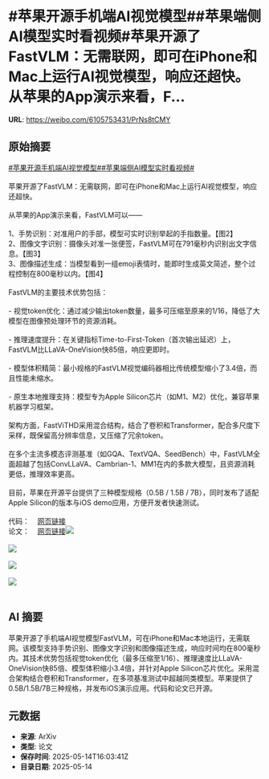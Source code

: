 # #苹果开源手机端AI视觉模型##苹果端侧AI模型实时看视频#苹果开源了FastVLM：无需联网，即可在iPhone和Mac上运行AI视觉模型，响应还超快。从苹果的App演示来看，F...

**URL**: https://weibo.com/6105753431/PrNs8tCMY

## 原始摘要

<a href="https://m.weibo.cn/search?containerid=231522type%3D1%26t%3D10%26q%3D%23%E8%8B%B9%E6%9E%9C%E5%BC%80%E6%BA%90%E6%89%8B%E6%9C%BA%E7%AB%AFAI%E8%A7%86%E8%A7%89%E6%A8%A1%E5%9E%8B%23&amp;extparam=%23%E8%8B%B9%E6%9E%9C%E5%BC%80%E6%BA%90%E6%89%8B%E6%9C%BA%E7%AB%AFAI%E8%A7%86%E8%A7%89%E6%A8%A1%E5%9E%8B%23" data-hide=""><span class="surl-text">#苹果开源手机端AI视觉模型#</span></a><a href="https://m.weibo.cn/search?containerid=231522type%3D1%26t%3D10%26q%3D%23%E8%8B%B9%E6%9E%9C%E7%AB%AF%E4%BE%A7AI%E6%A8%A1%E5%9E%8B%E5%AE%9E%E6%97%B6%E7%9C%8B%E8%A7%86%E9%A2%91%23&amp;extparam=%23%E8%8B%B9%E6%9E%9C%E7%AB%AF%E4%BE%A7AI%E6%A8%A1%E5%9E%8B%E5%AE%9E%E6%97%B6%E7%9C%8B%E8%A7%86%E9%A2%91%23" data-hide=""><span class="surl-text">#苹果端侧AI模型实时看视频#</span></a><br><br>苹果开源了FastVLM：无需联网，即可在iPhone和Mac上运行AI视觉模型，响应还超快。<br><br>从苹果的App演示来看，FastVLM可以——<br><br>1、手势识别：对准用户的手部，模型可实时识别举起的手指数量。【图2】<br>2、图像文字识别：摄像头对准一张便签，FastVLM可在791毫秒内识别出文字信息。【图3】<br>3、图像描述生成：当模型看到一组emoji表情时，能即时生成英文简述，整个过程控制在800毫秒以内。【图4】<br><br>FastVLM的主要技术优势包括：<br><br>- 视觉token优化：通过减少输出token数量，最多可压缩至原来的1/16，降低了大模型在图像预处理环节的资源消耗。<br>    <br>- 推理速度提升：在关键指标Time-to-First-Token（首次输出延迟）上，FastVLM比LLaVA-OneVision快85倍，响应更即时。<br>    <br>- 模型体积精简：最小规格的FastVLM视觉编码器相比传统模型缩小了3.4倍，而且性能未缩水。<br>    <br>- 原生本地推理支持：模型专为Apple Silicon芯片（如M1、M2）优化，兼容苹果机器学习框架。<br><br>架构方面，FastViTHD采用混合结构，结合了卷积和Transformer，配合多尺度下采样，既保留高分辨率信息，又压缩了冗余token。<br><br>在多个主流多模态评测基准（如GQA、TextVQA、SeedBench）中，FastVLM全面超越了包括ConvLLaVA、Cambrian-1、MM1在内的多款大模型，且资源消耗更低，推理效率更高。<br><br>目前，苹果在开源平台提供了三种模型规格（0.5B / 1.5B / 7B），同时发布了适配Apple Silicon的版本与iOS demo应用，方便开发者快速测试。<br><br>代码：<a href="https://weibo.cn/sinaurl?u=https%3A%2F%2Fgithub.com%2Fapple%2Fml-fastvlm" data-hide=""><span class="url-icon"><img style="width: 1rem;height: 1rem" src="https://h5.sinaimg.cn/upload/2015/09/25/3/timeline_card_small_web_default.png" referrerpolicy="no-referrer"></span><span class="surl-text">网页链接</span></a><br>论文：<a href="https://weibo.cn/sinaurl?u=https%3A%2F%2Farxiv.org%2Fabs%2F2412.13303" data-hide=""><span class="url-icon"><img style="width: 1rem;height: 1rem" src="https://h5.sinaimg.cn/upload/2015/09/25/3/timeline_card_small_web_default.png" referrerpolicy="no-referrer"></span><span class="surl-text">网页链接</span></a><img style="" src="https://tvax1.sinaimg.cn/large/006Fd7o3gy1i1f4o448e6j31ba10kh2d.jpg" referrerpolicy="no-referrer"><br><br><img style="" src="https://tvax4.sinaimg.cn/large/006Fd7o3gy1i1f4ocfcsvg30d40qwu0z.gif" referrerpolicy="no-referrer"><br><br><img style="" src="https://tvax3.sinaimg.cn/large/006Fd7o3gy1i1f4od93pdg30d40qw4qs.gif" referrerpolicy="no-referrer"><br><br><img style="" src="https://tvax2.sinaimg.cn/large/006Fd7o3gy1i1f4odte8mg30d40qwkjl.gif" referrerpolicy="no-referrer"><br><br>

## AI 摘要

苹果开源了手机端AI视觉模型FastVLM，可在iPhone和Mac本地运行，无需联网。该模型支持手势识别、图像文字识别和图像描述生成，响应时间均在800毫秒内。其技术优势包括视觉token优化（最多压缩至1/16）、推理速度比LLaVA-OneVision快85倍、模型体积缩小3.4倍，并针对Apple Silicon芯片优化。采用混合架构结合卷积和Transformer，在多项基准测试中超越同类模型。苹果提供了0.5B/1.5B/7B三种规格，并发布iOS演示应用。代码和论文已开源。

## 元数据

- **来源**: ArXiv
- **类型**: 论文
- **保存时间**: 2025-05-14T16:03:41Z
- **目录日期**: 2025-05-14
